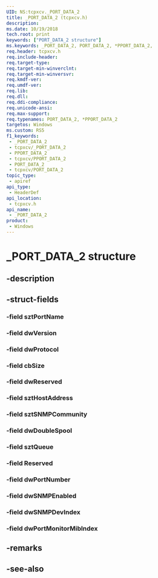 ```yaml
---
UID: NS:tcpxcv._PORT_DATA_2
title: _PORT_DATA_2 (tcpxcv.h)
description: 
ms.date: 10/19/2018
tech.root: print
keywords: ["PORT_DATA_2 structure"]
ms.keywords: _PORT_DATA_2, PORT_DATA_2, *PPORT_DATA_2,
req.header: tcpxcv.h
req.include-header: 
req.target-type: 
req.target-min-winverclnt: 
req.target-min-winversvr: 
req.kmdf-ver: 
req.umdf-ver: 
req.lib: 
req.dll: 
req.ddi-compliance: 
req.unicode-ansi: 
req.max-support: 
req.typenames: PORT_DATA_2, *PPORT_DATA_2
targetos: Windows
ms.custom: RS5
f1_keywords:
 - _PORT_DATA_2
 - tcpxcv/_PORT_DATA_2
 - PPORT_DATA_2
 - tcpxcv/PPORT_DATA_2
 - PORT_DATA_2
 - tcpxcv/PORT_DATA_2
topic_type:
 - apiref
api_type:
 - HeaderDef
api_location:
 - tcpxcv.h
api_name:
 - _PORT_DATA_2
product:
 - Windows
---
```


# _PORT_DATA_2 structure


## -description

## -struct-fields

### -field sztPortName

### -field dwVersion

### -field dwProtocol

### -field cbSize

### -field dwReserved

### -field sztHostAddress

### -field sztSNMPCommunity

### -field dwDoubleSpool

### -field sztQueue

### -field Reserved

### -field dwPortNumber

### -field dwSNMPEnabled

### -field dwSNMPDevIndex

### -field dwPortMonitorMibIndex

## -remarks

## -see-also

